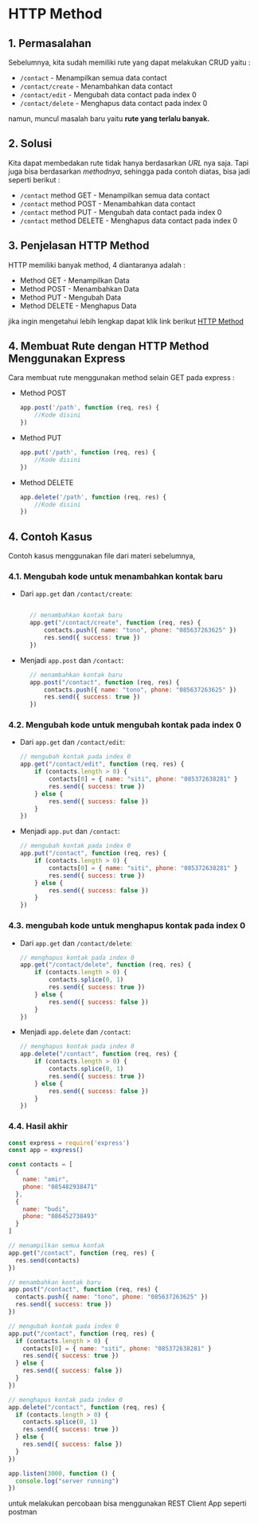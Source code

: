 # HTTP Method

## 1. Permasalahan

Sebelumnya, kita sudah memiliki rute yang dapat melakukan CRUD yaitu :

- `/contact` - Menampilkan semua data contact
- `/contact/create` - Menambahkan data contact
- `/contact/edit` - Mengubah data contact pada index 0
- `/contact/delete` - Menghapus data contact pada index 0

namun, muncul masalah baru yaitu **rute yang terlalu banyak.**

## 2. Solusi

Kita dapat membedakan rute tidak hanya berdasarkan *URL* nya saja. Tapi juga bisa berdasarkan *methodnya*, sehingga pada contoh diatas, bisa jadi seperti berikut :

- `/contact` method GET - Menampilkan semua data contact
- `/contact` method POST - Menambahkan data contact
- `/contact` method PUT - Mengubah data contact pada index 0
- `/contact` method DELETE - Menghapus data contact pada index 0

## 3. Penjelasan HTTP Method

HTTP memiliki banyak method, 4 diantaranya adalah :

- Method GET - Menampilkan Data
- Method POST - Menambahkan Data
- Method PUT - Mengubah Data
- Method DELETE - Menghapus Data

jika ingin mengetahui lebih lengkap dapat klik link berikut [HTTP Method](https://developer.mozilla.org/en-US/docs/Web/HTTP/Methods)

## 4. Membuat Rute dengan HTTP Method Menggunakan Express 
Cara membuat rute menggunakan method selain GET pada express :

- Method POST

  ```javascript
  app.post('/path', function (req, res) {
      //Kode disini
  })
  ```

- Method PUT
  
  ```javascript
  app.put('/path', function (req, res) {
      //Kode disini
  })
  ```

- Method DELETE
  
  ```javascript
  app.delete('/path', function (req, res) {
      //Kode disini
  })
  ```

## 4. Contoh Kasus

Contoh kasus menggunakan file dari materi sebelumnya,

### 4.1. Mengubah kode untuk menambahkan kontak baru
  - Dari `app.get` dan `/contact/create`:
```javascript

      // menambahkan kontak baru
      app.get("/contact/create", function (req, res) {
          contacts.push({ name: "tono", phone: "085637263625" })
          res.send({ success: true })
      })
```
  - Menjadi `app.post` dan `/contact`:
```javascript
      // menambahkan kontak baru
      app.post("/contact", function (req, res) {
          contacts.push({ name: "tono", phone: "085637263625" })
          res.send({ success: true })
      })
```
### 4.2. Mengubah kode untuk mengubah kontak pada index 0

  - Dari `app.get` dan `/contact/edit`:

    ```javascript
    // mengubah kontak pada index 0
    app.get("/contact/edit", function (req, res) {
        if (contacts.length > 0) {
            contacts[0] = { name: "siti", phone: "085372638281" }
            res.send({ success: true })
        } else {
            res.send({ success: false })
        }
    })
    ```

- Menjadi `app.put` dan `/contact`:

    ```javascript
    // mengubah kontak pada index 0
    app.put("/contact", function (req, res) {
        if (contacts.length > 0) {
            contacts[0] = { name: "siti", phone: "085372638281" }
            res.send({ success: true })
        } else {
            res.send({ success: false })
        }
    })
    ```

### 4.3. mengubah kode untuk menghapus kontak pada index 0

  - Dari `app.get` dan `/contact/delete`:

    ```javascript
    // menghapus kontak pada index 0
    app.get("/contact/delete", function (req, res) {
        if (contacts.length > 0) {
            contacts.splice(0, 1)
            res.send({ success: true })
        } else {
            res.send({ success: false })
        }
    })
    ```

- Menjadi `app.delete` dan `/contact`:

    ```javascript
    // menghapus kontak pada index 0
    app.delete("/contact", function (req, res) {
        if (contacts.length > 0) {
            contacts.splice(0, 1)
            res.send({ success: true })
        } else {
            res.send({ success: false })
        }
    })
    ```

### 4.4. Hasil akhir

```javascript
const express = require('express')
const app = express()

const contacts = [
  {
    name: "amir",
    phone: "085482938471"
  },
  {
    name: "budi",
    phone: "086452738493"
  }
]

// menampilkan semua kontak
app.get("/contact", function (req, res) {
  res.send(contacts)
})

// menambahkan kontak baru
app.post("/contact", function (req, res) {
  contacts.push({ name: "tono", phone: "085637263625" })
  res.send({ success: true })
})

// mengubah kontak pada index 0
app.put("/contact", function (req, res) {
  if (contacts.length > 0) {
    contacts[0] = { name: "siti", phone: "085372638281" }
    res.send({ success: true })
  } else {
    res.send({ success: false })
  }
})

// menghapus kontak pada index 0
app.delete("/contact", function (req, res) {
  if (contacts.length > 0) {
    contacts.splice(0, 1)
    res.send({ success: true })
  } else {
    res.send({ success: false })
  }
})

app.listen(3000, function () {
  console.log("server running")
})
```

untuk melakukan percobaan bisa menggunakan REST Client App seperti postman
